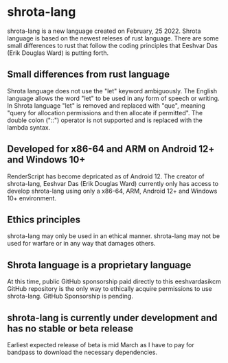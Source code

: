 # shrota-lang
shrota-lang is a new language created on February, 25 2022. Shrota language is based on the newest releses of rust language. There are some small differences to rust that follow the coding principles that Eeshvar Das (Erik Douglas Ward) is putting forth.
## Small differences from rust language
Shrota language does not use the "let" keyword ambiguously. The English language allows the word "let" to be used in any form of speech or writing.
In Shrota language "let" is removed and replaced with "que", meaning "query for allocation permissions and then allocate if permitted".
The double colon ("::") operator is not supported and is replaced with the lambda syntax.
## Developed for x86-64 and ARM on Android 12+ and Windows 10+
RenderScript has become depricated as of Android 12. The creator of shrota-lang, Eeshvar Das (Erik Douglas Ward) currently only has access to develop shrota-lang using only a x86-64, ARM, Android 12+ and Windows 10+ environment.
## Ethics principles
shrota-lang may only be used in an ethical manner. shrota-lang may not be used for warfare or in any way that damages others.
## Shrota language is a proprietary language
At this time, public GitHub sponsorship paid directly to this eeshvardasikcm GitHub repository is the only way to ethically acquire permissions to use shrota-lang. GitHub Sponsorship is pending.
## shrota-lang is currently under development and has no stable or beta release
Earliest expected release of beta is mid March as I have to pay for bandpass to download the necessary dependencies.
